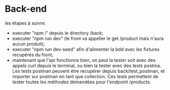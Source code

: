 # Back-end
les étapes à suivre:
- executer "npm i" depuis le directory /back;
- executer "npm run dev" (le front va appeller le get /product mais n'aura aucun produit);
- executer "npm run dev-seed" afin d'alimenter la bdd avec les fixtures recupérés du front;
- maintenant que l'api fonctionne bien, on peut la tester soit avec des appels curl depuis le terminal, ou bien la tester avec des tests postma. Les tests postman peuvent étre recupérer depuis back/test_postman, et importer sur postman en tant que collection. Ces tests permettent de tester toutes les méthodes demandées pour l'endpoint /products.